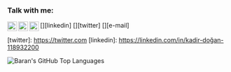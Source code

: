 

### Talk with me:
[<img align="left" alt="baran cakirbey | LinkedIn" width="22px" src="https://cdn.jsdelivr.net/npm/simple-icons@v3/icons/linkedin.svg" />][linkedin]
[<img align="left" alt="baran cakirbey | Twitter" width="22px" src="https://cdn.jsdelivr.net/npm/simple-icons@v3/icons/twitter.svg" />][twitter]
[<img align="left" alt="baran cakirbey | LinkedIn" width="22px" src="https://cdn.jsdelivr.net/npm/simple-icons@v3/icons/gmail.svg" />][e-mail]
<br />
<br/>
[twitter]: https://twitter.com
[linkedin]: https://linkedin.com/in/kadir-doğan-118932200

<img align="left" alt="Baran's GitHub Top Languages" src="https://github-readme-stats.vercel.app/api/top-langs/?username=kaddogan" />
